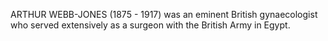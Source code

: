ARTHUR WEBB-JONES (1875 - 1917) was an eminent British gynaecologist who served extensively as a surgeon with the British Army in Egypt.
